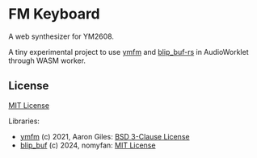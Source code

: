 # FM Keyboard

A web synthesizer for YM2608.

A tiny experimental project to use [ymfm](https://github.com/aaronsgiles/ymfm) and [blip_buf-rs](https://github.com/nomyfan/blip_buf-rs) in AudioWorklet through WASM worker.

## License

[MIT License](./LICENSE)

Libraries:

- [ymfm](https://github.com/aaronsgiles/ymfm) (c) 2021, Aaron Giles: [BSD 3-Clause License](https://github.com/aaronsgiles/ymfm/blob/main/LICENSE)
- [blip_buf](https://mvdnes.github.io/rust-docs/blip_buf-rs/blip_buf/index.html) (c) 2024, nomyfan: [MIT License](https://github.com/mvdnes/blip_buf-rs/blob/main/LICENSE)
